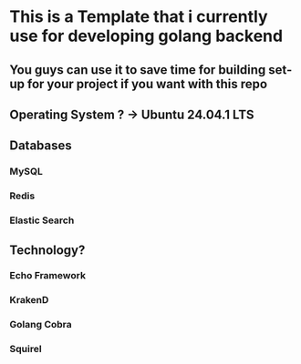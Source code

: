 # This is a Template that i currently use for developing golang backend
## You guys can use it to save time for building set-up for your project if you want with this repo

## Operating System ? -> Ubuntu 24.04.1 LTS

## Databases 
### MySQL
### Redis
### Elastic Search
## Technology?
### Echo Framework
### KrakenD
### Golang Cobra
### Squirel